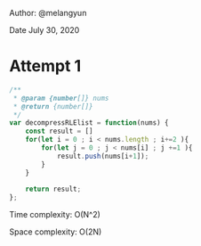 Author: @melangyun

Date July 30, 2020

# Attempt 1

```js
/**
 * @param {number[]} nums
 * @return {number[]}
 */
var decompressRLElist = function(nums) {
    const result = []
    for(let i = 0 ; i < nums.length ; i+=2 ){
        for(let j = 0 ; j < nums[i] ; j +=1 ){
            result.push(nums[i+1]);
        }
    }
    
    return result;
};
```



Time complexity: O(N^2)

Space complexity: O(2N)